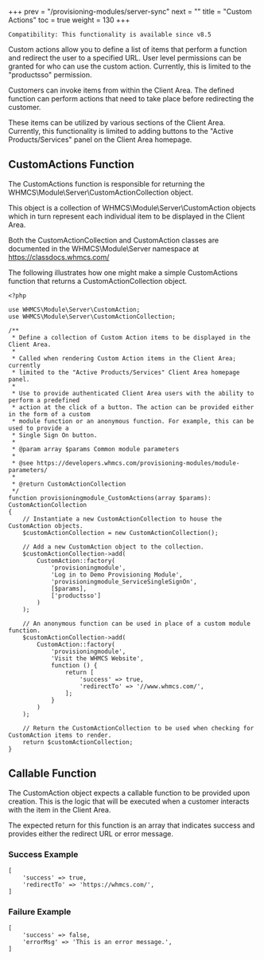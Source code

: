 +++
prev = "/provisioning-modules/server-sync"
next = ""
title = "Custom Actions"
toc = true
weight = 130
+++

`Compatibility: This functionality is available since v8.5`

Custom actions allow you to define a list of items that perform a function and redirect the user to a specified URL. User level permissions can be granted for who can use the custom action. Currently, this is limited to the "productsso" permission.

Customers can invoke items from within the Client Area. The defined function can perform actions that need to take place before redirecting the customer.

These items can be utilized by various sections of the Client Area. Currently, this functionality is limited to adding buttons to the "Active Products/Services" panel on the Client Area homepage.

## CustomActions Function

The CustomActions function is responsible for returning the WHMCS\Module\Server\CustomActionCollection object.

This object is a collection of WHMCS\Module\Server\CustomAction objects which in turn represent each individual item to be displayed in the Client Area.

Both the CustomActionCollection and CustomAction classes are documented in the WHMCS\Module\Server namespace at https://classdocs.whmcs.com/

The following illustrates how one might make a simple CustomActions function that returns a CustomActionCollection object.

```
<?php

use WHMCS\Module\Server\CustomAction;
use WHMCS\Module\Server\CustomActionCollection;

/**
 * Define a collection of Custom Action items to be displayed in the Client Area.
 *
 * Called when rendering Custom Action items in the Client Area; currently
 * limited to the "Active Products/Services" Client Area homepage panel.
 *
 * Use to provide authenticated Client Area users with the ability to perform a predefined
 * action at the click of a button. The action can be provided either in the form of a custom
 * module function or an anonymous function. For example, this can be used to provide a
 * Single Sign On button.
 *
 * @param array $params Common module parameters
 *
 * @see https://developers.whmcs.com/provisioning-modules/module-parameters/
 *
 * @return CustomActionCollection
 */
function provisioningmodule_CustomActions(array $params): CustomActionCollection
{
    // Instantiate a new CustomActionCollection to house the CustomAction objects.
    $customActionCollection = new CustomActionCollection();

    // Add a new CustomAction object to the collection.
    $customActionCollection->add(
        CustomAction::factory(
            'provisioningmodule',
            'Log in to Demo Provisioning Module',
            'provisioningmodule_ServiceSingleSignOn',
            [$params],
            ['productsso']
        )
    );

    // An anonymous function can be used in place of a custom module function.
    $customActionCollection->add(
        CustomAction::factory(
            'provisioningmodule',
            'Visit the WHMCS Website',
            function () {
                return [
                    'success' => true,
                    'redirectTo' => '//www.whmcs.com/',
                ];
            }
        )
    );

    // Return the CustomActionCollection to be used when checking for CustomAction items to render.
    return $customActionCollection;
}
```

## Callable Function

The CustomAction object expects a callable function to be provided upon creation. This is the logic that will be executed when a customer interacts with the item in the Client Area.

The expected return for this function is an array that indicates success and provides either the redirect URL or error message.

### Success Example
```
[
	'success' => true,
	'redirectTo' => 'https://whmcs.com/',
]
```

### Failure Example
```
[
	'success' => false,
	'errorMsg' => 'This is an error message.',
]
```
